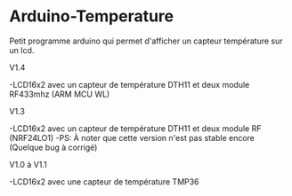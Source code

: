 # Arduino-Temperature
Petit programme arduino qui permet d'afficher un capteur température sur un lcd.

V1.4

-LCD16x2 avec un capteur de température DTH11 et deux module RF433mhz (ARM MCU WL)

V1.3

-LCD16x2 avec un capteur de température DTH11 et deux module RF (NRF24LO1)
-PS: À noter que cette version n'est pas stable encore (Quelque bug à corrigé)

V1.0 à V1.1 

-LCD16x2 avec une capteur de température TMP36

